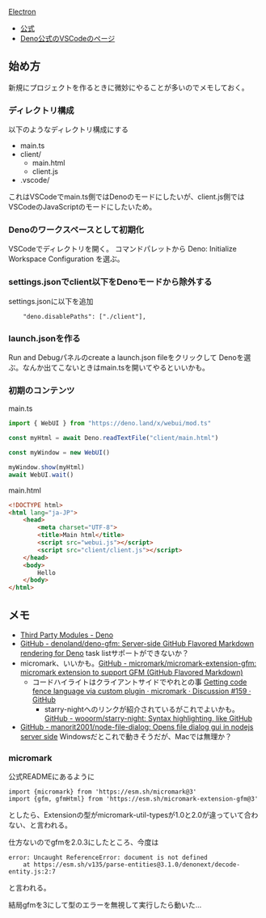 [Electron](Electron)

- [公式](https://webui.me/)
- [Deno公式のVSCodeのページ](https://docs.deno.com/runtime/manual/references/vscode_deno/)

## 始め方

新規にプロジェクトを作るときに微妙にやることが多いのでメモしておく。

### ディレクトリ構成

以下のようなディレクトリ構成にする

- main.ts
- client/
    - main.html
    - client.js
- .vscode/

これはVSCodeでmain.ts側ではDenoのモードにしたいが、client.js側ではVSCodeのJavaScriptのモードにしたいため。

### Denoのワークスペースとして初期化

VSCodeでディレクトリを開く。
コマンドパレットから Deno: Initialize Workspace Configuration を選ぶ。

### settings.jsonでclient以下をDenoモードから除外する

settings.jsonに以下を追加

```
    "deno.disablePaths": ["./client"],
```

### launch.jsonを作る

Run and Debugパネルのcreate a launch.json fileをクリックして Denoを選ぶ。なんか出てこないときはmain.tsを開いてやるといいかも。


### 初期のコンテンツ

main.ts

```javascript
import { WebUI } from "https://deno.land/x/webui/mod.ts"

const myHtml = await Deno.readTextFile("client/main.html")

const myWindow = new WebUI()

myWindow.show(myHtml)
await WebUI.wait()
```

main.html

```html
<!DOCTYPE html>
<html lang="ja-JP">
    <head>
        <meta charset="UTF-8">
        <title>Main html</title>
        <script src="webui.js"></script>
        <script src="client/client.js"></script>
    </head>
    <body>
        Hello
    </body>
</html>
```

## メモ

- [Third Party Modules - Deno](https://deno.land/x)
- [GitHub - denoland/deno-gfm: Server-side GitHub Flavored Markdown rendering for Deno](https://github.com/denoland/deno-gfm) task listサポートができないか？
- micromark、いいかも。[GitHub - micromark/micromark-extension-gfm: micromark extension to support GFM (GitHub Flavored Markdown)](https://github.com/micromark/micromark-extension-gfm)
   - コードハイライトはクライアントサイドでやれとの事 [Getting code fence language via custom plugin · micromark · Discussion #159 · GitHub](https://github.com/orgs/micromark/discussions/159)
        - starry-nightへのリンクが紹介されているがこれでよいかも。 [GitHub - wooorm/starry-night: Syntax highlighting, like GitHub](https://github.com/wooorm/starry-night#example-using-starry-night-on-the-client)
- [GitHub - manorit2001/node-file-dialog: Opens file dialog gui in nodejs server side](https://github.com/manorit2001/node-file-dialog) Windowsだとこれで動きそうだが、Macでは無理か？

### micromark

公式READMEにあるように

```
import {micromark} from 'https://esm.sh/micromark@3'
import {gfm, gfmHtml} from 'https://esm.sh/micromark-extension-gfm@3'
```

としたら、Extensionの型がmicromark-util-typesが1.0と2.0が違っていて合わない、と言われる。

仕方ないのでgfmを2.0.3にしたところ、今度は

```
error: Uncaught ReferenceError: document is not defined
    at https://esm.sh/v135/parse-entities@3.1.0/denonext/decode-entity.js:2:7
```

と言われる。

結局gfmを3にして型のエラーを無視して実行したら動いた…